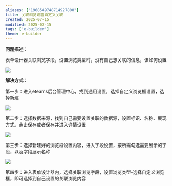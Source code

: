 ```yaml
---
aliases: ["1968549748714927800"]
title: 关联浏览设置自定义关联
created: 2025-07-15
modified: 2025-07-15
tags: ['e-builder']
theme: e-builder
---
```


**问题描述：**

表单设计器关联浏览字段，设置浏览类型时，没有自己想关联的信息，该如何设置

![](https://myhelpdoc.oss-cn-heyuan.aliyuncs.com/mdimages/cebc28433fe2282366bd725fd7f8a269.jpg)

**解决方式：**

第一步：进入eteams后台管理中心，找到通用设置，选择自定义浏览框设置，选择新建

![](https://myhelpdoc.oss-cn-heyuan.aliyuncs.com/mdimages/0599ec7040de51f2f7604907de5b68e2.jpg)

第二步：选择数据来源，找到自己需要设置关联的数据源，设置标识、名称、展现方式。点击保存或者保存并进入详情设置

![](https://myhelpdoc.oss-cn-heyuan.aliyuncs.com/mdimages/aec60fa47944431b5aafd7ad3a242018.jpg)

第三步：选择新建好的浏览框设置内容，进入字段设置，按所需勾选需要展示的字段，以及字段展示名称

![](https://myhelpdoc.oss-cn-heyuan.aliyuncs.com/mdimages/c938e42cc3ebd5f78e5a8fe36c5221ac.jpg)

第四步：进入表单设计器内，选择关联浏览字段，设置浏览类型-选择自定义浏览框，即可选择到自己设置的关联浏览内容


